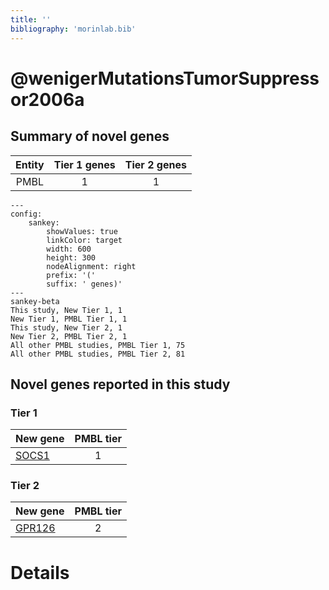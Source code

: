 ```yaml
---
title: ''
bibliography: 'morinlab.bib'
---
```


# @wenigerMutationsTumorSuppressor2006a
## Summary of novel genes

|Entity| Tier 1 genes| Tier 2 genes|
|:-:|:-:|:-:|
|PMBL|1|1|
```mermaid
---
config:
    sankey:
        showValues: true
        linkColor: target
        width: 600
        height: 300
        nodeAlignment: right
        prefix: '('
        suffix: ' genes)'
---
sankey-beta
This study, New Tier 1, 1
New Tier 1, PMBL Tier 1, 1
This study, New Tier 2, 1
New Tier 2, PMBL Tier 2, 1
All other PMBL studies, PMBL Tier 1, 75
All other PMBL studies, PMBL Tier 2, 81
```

## Novel genes reported in this study

### Tier 1
|New gene|PMBL tier|
|:-|:-:|
|[SOCS1](../SOCS1)|1 |

### Tier 2
|New gene|PMBL tier|
|:-|:-:|
|[GPR126](../GPR126)|2 |


# Details


